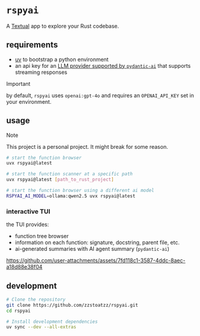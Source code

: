 # `rspyai`

A [Textual](https://github.com/textualize/textual/) app to explore your Rust codebase.


## requirements

- [uv](https://docs.astral.sh/uv/) to bootstrap a python environment
- an api key for an [LLM provider supported by `pydantic-ai`](https://ai.pydantic.dev/models/) that supports streaming responses

> [!IMPORTANT]
> by default, `rspyai` uses `openai:gpt-4o` and requires an `OPENAI_API_KEY` set in your environment.

## usage

> [!NOTE]
> This project is a personal project. It might break for some reason.

```bash
# start the function browser 
uvx rspyai@latest

# start the function scanner at a specific path
uvx rspyai@latest [path_to_rust_project]

# start the function browser using a different ai model
RSPYAI_AI_MODEL=ollama:qwen2.5 uvx rspyai@latest
```

### interactive TUI

the TUI provides:
- function tree browser
- information on each function: signature, docstring, parent file, etc.
- ai-generated summaries with AI agent summary (`pydantic-ai`)

https://github.com/user-attachments/assets/7fd118c1-3587-4ddc-8aec-a18d88e38f04

## development

```bash
# Clone the repository
git clone https://github.com/zzstoatzz/rspyai.git
cd rspyai

# Install development dependencies
uv sync --dev --all-extras
```